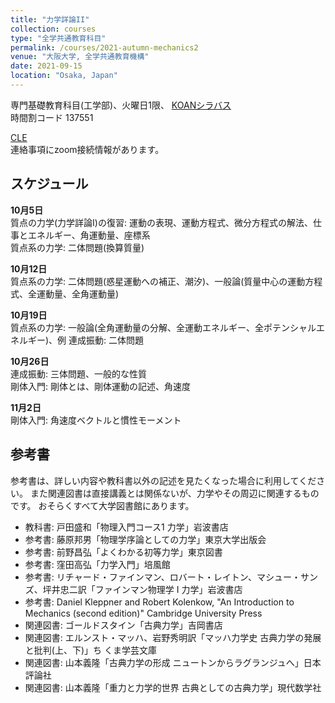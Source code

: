 ```yaml
---
title: "力学詳論II"
collection: courses
type: "全学共通教育科目"
permalink: /courses/2021-autumn-mechanics2
venue: "大阪大学, 全学共通教育機構"
date: 2021-09-15
location: "Osaka, Japan"
---
```


専門基礎教育科目(工学部)、火曜日1限、
[KOANシラバス](https://koan.osaka-u.ac.jp/campusweb/campussquare.do?_flowExecutionKey=_cF7C945D0-CFF7-74C5-6C59-9D106E16361E_k3B1CE977-6ADB-8B56-152C-0B7606526747)  
時間割コード 137551

[CLE](https://www.cle.osaka-u.ac.jp/webapps/blackboard/content/listContentEditable.jsp?content_id=_944394_1&course_id=_137081_1)  
連絡事項にzoom接続情報があります。


スケジュール
-----

**10月5日**  
質点の力学(力学詳論I)の復習: 運動の表現、運動方程式、微分方程式の解法、仕事とエネルギー、角運動量、座標系  
質点系の力学: 二体問題(換算質量)  

**10月12日**  
質点系の力学: 二体問題(惑星運動への補正、潮汐)、一般論(質量中心の運動方程式、全運動量、全角運動量)    

**10月19日**  
質点系の力学: 一般論(全角運動量の分解、全運動エネルギー、全ポテンシャルエネルギー)、例
連成振動: 二体問題

**10月26日**  
連成振動: 三体問題、一般的な性質  
剛体入門: 剛体とは、剛体運動の記述、角速度

**11月2日**  
剛体入門: 角速度ベクトルと慣性モーメント


参考書
-----
参考書は、詳しい内容や教科書以外の記述を見たくなった場合に利用してください。
また関連図書は直接講義とは関係ないが、力学やその周辺に関連するものです。
おそらくすべて大学図書館にあります。
* 教科書: 戸田盛和「物理入門コース1 力学」岩波書店
* 参考書: 藤原邦男「物理学序論としての力学」東京大学出版会
* 参考書: 前野昌弘「よくわかる初等力学」東京図書
* 参考書: 窪田高弘「力学入門」培風館
* 参考書: リチャード・ファインマン、ロバート・レイトン、マシュー・サンズ、坪井忠二訳「ファインマン物理学 I 力学」岩波書店
* 参考書: Daniel Kleppner and Robert Kolenkow, "An Introduction to Mechanics (second edition)" Cambridge University Press
* 関連図書: ゴールドスタイン「古典力学」吉岡書店
* 関連図書: エルンスト・マッハ、岩野秀明訳「マッハ力学史 古典力学の発展と批判(上、下)」ち
くま学芸文庫
* 関連図書: 山本義隆「古典力学の形成 ニュートンからラグランジュへ」日本評論社
* 関連図書: 山本義隆「重力と力学的世界 古典としての古典力学」現代数学社
